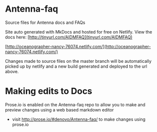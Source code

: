 # Antenna-faq
Source files for Antenna docs and FAQs


Site auto generated with MkDocs and hosted for free on Netlify.
View the docs here:
[http://tinyurl.com/AIDMFAQ](tinyurl.com/AIDMFAQ)

[http://oceanographer-nancy-76074.netlify.com/](http://oceanographer-nancy-76074.netlify.com/)

Changes made to source files on the master branch will be automatically picked up by netlify and a new build generated and deployed to the url above.


# Making edits to Docs

Prose.io is enabled on the Antenna-faq repo to allow you to make and preview changes using a web based markdown editor

- visit http://prose.io/#denovo/Antenna-faq/ to make changes using prose.io
